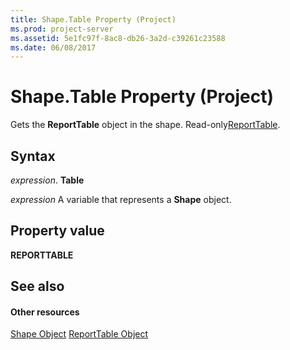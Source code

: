 ```yaml
---
title: Shape.Table Property (Project)
ms.prod: project-server
ms.assetid: 5e1fc97f-8ac8-db26-3a2d-c39261c23588
ms.date: 06/08/2017
---
```



# Shape.Table Property (Project)
Gets the  **ReportTable** object in the shape. Read-only[ReportTable](Project.reporttable.md).

## Syntax

 _expression_. **Table**

 _expression_ A variable that represents a **Shape** object.


## Property value

 **REPORTTABLE**


## See also


#### Other resources


[Shape Object](Project.shape.md)
[ReportTable Object](Project.reporttable.md)
